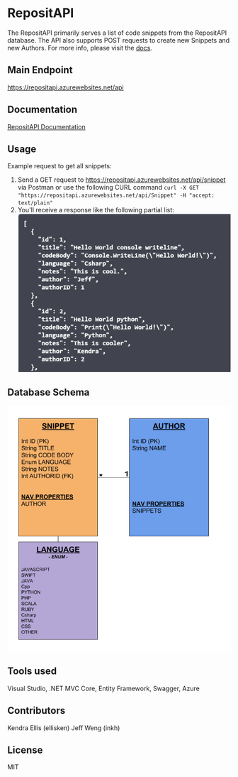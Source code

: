 # RepositAPI
The RepositAPI primarily serves a list of code snippets from the RepositAPI database. The API also supports POST requests
to create new Snippets and new Authors. For more info, please visit the [docs](https://repositapi.azurewebsites.net/swagger). 

## Main Endpoint
https://repositapi.azurewebsites.net/api

## Documentation
[RepositAPI Documentation](https://repositapi.azurewebsites.net/swagger)

## Usage
Example request to get all snippets:

1. Send a GET request to https://repositapi.azurewebsites.net/api/snippet via Postman or use the following CURL command ```curl -X GET "https://repositapi.azurewebsites.net/api/Snippet" -H "accept: text/plain"```
2. You'll receive a response like the following partial list:
	![partial-snippet-list](../assets/GETSnippet.png)

## Database Schema
![api-schema](../assets/APIDBSchema.png)

## Tools used
Visual Studio, .NET MVC Core, Entity Framework, Swagger, Azure

## Contributors
Kendra Ellis (ellisken)
Jeff Weng (inkh)

## License
MIT